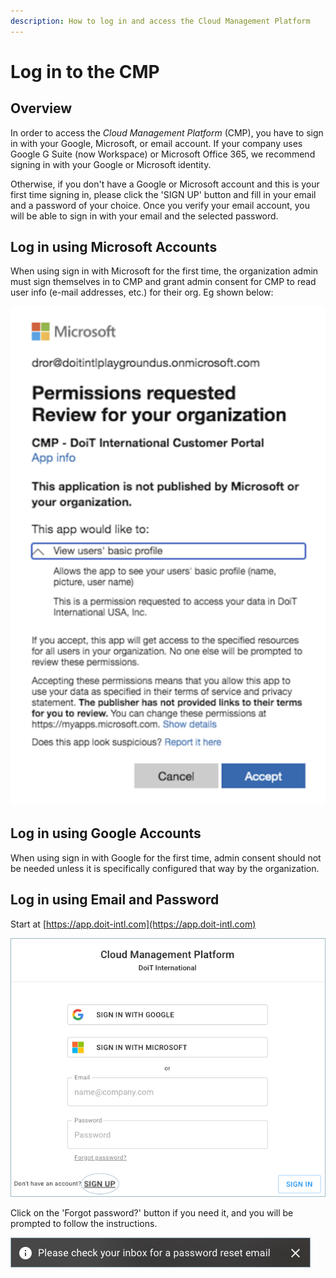 ```yaml
---
description: How to log in and access the Cloud Management Platform
---
```


# Log in to the CMP

## Overview

In order to access the _Cloud Management Platform_ (CMP), you have to sign in with your Google, Microsoft, or email account. If your company uses Google G Suite (now Workspace) or Microsoft Office 365, we recommend signing in with your Google or Microsoft identity.

Otherwise, if you don't have a Google or Microsoft account and this is your first time signing in, please click the 'SIGN UP' button and fill in your email and a password of your choice. Once you verify your email account, you will be able to sign in with your email and the selected password.

## Log in using Microsoft Accounts

When using sign in with Microsoft for the first time, the organization admin must sign themselves in to CMP and grant admin consent for CMP to read user info (e-mail addresses, etc.) for their org. Eg shown below:

![A screenshot of the Microsoft permission request dialog](<../.gitbook/assets/image (88) (1).png>)

## Log in using Google Accounts

When using sign in with Google for the first time, admin consent should not be needed unless it is specifically configured that way by the organization.

## Log in using Email and Password

Start at [https://app.doit-intl.com](https://app.doit-intl.com)

![A screenshot of the CMP login page](../.gitbook/assets/hello.png)

Click on the 'Forgot password?' button if you need it, and you will be prompted to follow the instructions.

!["Please check your inbox for a password reset email"](../.gitbook/assets/password-reset.png)

